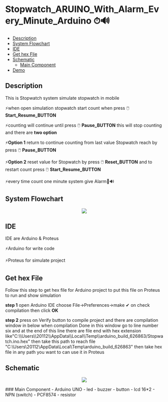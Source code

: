 # Stopwatch_ARUINO_With_Alarm_Every_Minute_Arduino ⏱🔊
- [Description](#Description)
- [System Flowchart](#System-Flowchart)
- [IDE](#IDE)
- [Get hex Flie](#Get-Hex-File)
- [Schematic](#Schematic)
  - [Main Component](#Main-Component)
- [Demo](#Demo)

## Description
<p>This is Stopwatch system simulate stopwatch in mobile </p>
<p>⚡when open simulation stopwatch start count when press 🖱️ <strong>Start_Resume_BUTTON</strong> </p>
<p>⚡counting will continue until press 🖱️ <strong>Pause_BUTTON</strong> this will stop counting and there are <strong>two option</strong></p>
<p>⚡<strong>Option 1</strong> return to continue counting from last value Stopwatch reach by press 🖱️ <strong>Pause_BUTTON</strong> </p>
<p>⚡<strong>Option 2</strong> reset value for Stopwatch  by press 🖱️ <strong>Reset_BUTTON</strong> and to restart count press 🖱️ <strong>Start_Resume_BUTTON</strong></p>
<p>⚡every time count one minute  system give Alarm🔔🔊</p>

## System Flowchart
<p align="center"> 
  <img src="https://user-images.githubusercontent.com/77234053/188345725-2234f5c1-e31e-4d01-b216-1e40f3856523.png">
  </p>
  
## IDE
<p>IDE are Arduino & Proteus</p>
<P>⚡Arduino for write code </p>
<p>⚡Proteus for simulate project</p>

## Get hex File
<p>Follow this step to get hex file for Arduino project to put this file on Proteus to run and show simulation</p>
<p><strong>step 1</strong> open Arduino IDE choose File->Preferences->make ✔ on check compilation then click <strong>OK</strong>  </p>
<p><strong>step 2</strong> press on Verify button to compile project and there are compilation window in below when compilation Done in this window go to line number six and at the end of this line there are file end with hex extension like"C:\\Users\\20112\\AppData\\Local\\Temp\\arduino_build_626863/Stopwatch.ino.hex" then take this path to reach file "C:\Users\20112\AppData\Local\Temp\arduino_build_626863" then take hex file in any path you want to can use it in Proteus </p>

## Schematic
<p align="center">
  <img src="https://user-images.githubusercontent.com/77234053/188349965-08d09d14-1f8f-47c7-8ebe-a00878ab6e94.png">
</p>
### Main Component
- Arduino UNO
- led
- buzzer
- button
- lcd 16*2
- NPN (switch)
- PCF8574
- resistor





